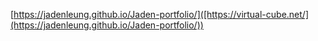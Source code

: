 [https://jadenleung.github.io/Jaden-portfolio/]([https://virtual-cube.net/](https://jadenleung.github.io/Jaden-portfolio/))
